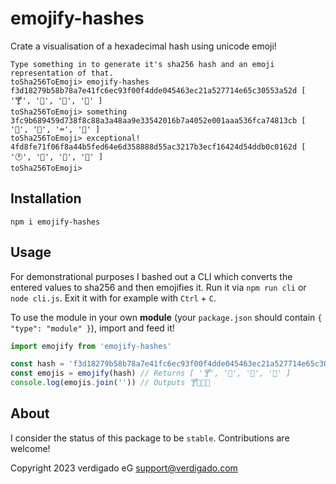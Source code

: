 # emojify-hashes

Crate a visualisation of a hexadecimal hash using unicode emoji!

```plain
Type something in to generate it's sha256 hash and an emoji representation of that.
toSha256ToEmoji> emojify-hashes
f3d18279b58b78a7e41fc6ec93f00f4dde045463ec21a527714e65c30553a52d [ '🍸', '🥧', '🐏', '🐗' ]
toSha256ToEmoji> something
3fc9b689459d738f8c88a3a48aa9e33542016b7a4052e001aaa536fca74813cb [ '🦷', '🥍', '⌨', '🧺' ]
toSha256ToEmoji> exceptional!
4fd8fe71f06f8a44b5fed64e6d358888d55ac3217b3ecf16424d54ddb0c0162d [ '🕐', '🍙', '🤥', '🔨' ]
toSha256ToEmoji> 
```

## Installation

```shell
npm i emojify-hashes
```

## Usage

For demonstrational purposes I bashed out a CLI which converts the entered values to sha256 and then emojifies it. Run it via `npm run cli` or `node cli.js`. Exit it with for example with `Ctrl` + `C`.

To use the module in your own **module** (your `package.json` should contain `{ "type": "module" }`), import and feed it!

```js
import emojify from 'emojify-hashes'

const hash = 'f3d18279b58b78a7e41fc6ec93f00f4dde045463ec21a527714e65c30553a52d' // sha256 of 'emojify-hashes'
const emojis = emojify(hash) // Returns [ '🍸', '🥧', '🐏', '🐗' ]
console.log(emojis.join('')) // Outputs 🍸🥧🐏🐗
```

## About

I consider the status of this package to be `stable`. Contributions are welcome!

Copyright 2023 verdigado eG <support@verdigado.com>
